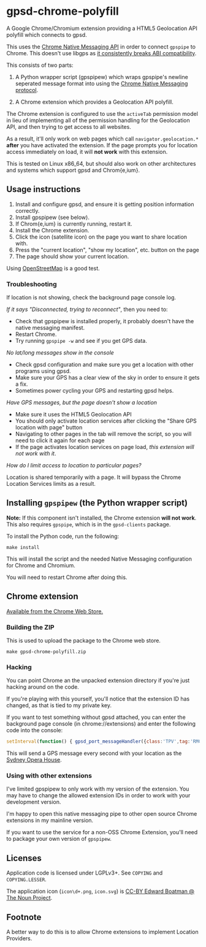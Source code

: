 # gpsd-chrome-polyfill

A Google Chrome/Chromium extension providing a HTML5 Geolocation API polyfill which connects to gpsd.

This uses the [Chrome Native Messaging API](https://developer.chrome.com/extensions/nativeMessaging) in order to connect `gpspipe` to Chrome.  This doesn't use libgps as [it consistently breaks ABI compatibility](https://bugs.chromium.org/p/chromium/issues/detail?id=99177).

This consists of two parts:

1. A Python wrapper script (gpspipew) which wraps gpspipe's newline seperated message format into using the [Chrome Native Messaging protocol](https://developer.chrome.com/extensions/nativeMessaging#native-messaging-host-protocol).

2. A Chrome extension which provides a Geolocation API polyfill.

The Chrome extension is configured to use the `activeTab` permission model in lieu of implementing all of the permission handling for the Geolocation API, and then trying to get access to all websites.

As a result, it'll only work on web pages which call `navigator.geolocation.*` **after** you have activated the extension.  If the page prompts you for location access immediately on load, it will **not work** with this extension.

This is tested on Linux x86_64, but should also work on other architectures and systems which support gpsd and Chrom{e,ium}.

## Usage instructions

1. Install and configure gpsd, and ensure it is getting position information correctly.
2. Install gpspipew (see below).
3. If Chrom{e,ium} is currently running, restart it.
4. Install the Chrome extension.
5. Click the icon (satellite icon) on the page you want to share location with.
6. Press the "current location", "show my location", etc. button on the page
7. The page should show your current location.

Using [OpenStreetMap](https://openstreetmap.org) is a good test.

### Troubleshooting

If location is not showing, check the background page console log.

*If it says "Disconnected, trying to reconnect"*, then you need to:

* Check that gpspipew is installed properly, it probably doesn't have the native messaging manifest.
* Restart Chrome.
* Try running `gpspipe -w` and see if you get GPS data.

*No lat/long messages show in the console*

* Check gpsd configuration and make sure you get a location with other programs using gpsd.
* Make sure your GPS has a clear view of the sky in order to ensure it gets a fix.
* Sometimes power cycling your GPS and restarting gpsd helps.

*Have GPS messages, but the page doesn't show a location*

* Make sure it uses the HTML5 Geolocation API
* You should only activate location services after clicking the "Share GPS location with page" button
* Navigating to other pages in the tab will remove the script, so you will need to click it again for each page
* If the page activates location services on page load, *this extension will not work with it*.

*How do I limit access to location to particular pages?*

Location is shared temporarily with a page.  It will bypass the Chrome Location Services limits as a result.

## Installing `gpspipew` (the Python wrapper script)

**Note:** If this component isn't installed, the Chrome extension **will not work**.  This also requires `gpspipe`, which is in the `gpsd-clients` package.

To install the Python code, run the following:

```
make install
```

This will install the script and the needed Native Messaging configuration for Chrome and Chromium.

You will need to restart Chrome after doing this.

## Chrome extension

[Available from the Chrome Web Store.](https://chrome.google.com/webstore/detail/gpsd-chrome-polyfill/dmfdcjlppdohhegplckcbohgbbfcdfjd)

### Building the ZIP

This is used to upload the package to the Chrome web store.

```
make gpsd-chrome-polyfill.zip
```

### Hacking

You can point Chrome an the unpacked extension directory if you're just hacking around on the code.

If you're playing with this yourself, you'll notice that the extension ID has changed, as that is tied to my private key.

If you want to test something without gpsd attached, you can enter the background page console (in chrome://extensions) and enter the following code into the console:

```javascript
setInterval(function() { gpsd_port_messageHandler({class:'TPV',tag:'RMC', lat:-33.85717, lon:151.21502, mode:2, time:(new Date()).getTime()}); }, 1000);
```

This will send a GPS message every second with your location as the [Sydney Opera House](https://en.wikipedia.org/wiki/Sydney_Opera_House).

### Using with other extensions

I've limited gpspipew to only work with my version of the extension.  You may have to change the allowed extension IDs in order to work with your development version.

I'm happy to open this native messaging pipe to other open source Chrome extensions in my mainline version.

If you want to use the service for a non-OSS Chrome Extension, you'll need to package your own version of `gpspipew`.

## Licenses

Application code is licensed under LGPLv3+.  See `COPYING` and `COPYING.LESSER`.

The application icon (`icon\d+.png`, `icon.svg`) is [CC-BY Edward Boatman @ The Noun Project](https://thenounproject.com/search/?similar=625&i=625).

## Footnote

A better way to do this is to allow Chrome extensions to implement Location Providers.

